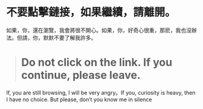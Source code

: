 # 不要點擊鏈接，如果繼續，請離開。
如果，你，還在瀏覽，我會將很不開心。如果，你，好奇心很重，那麽，我也沒辦法。但請，你，默默不要了解我許多。
># Do not click on the link. If you continue, please leave.
If, you are still browsing, I will be very angry。If you, curiosity is heavy, then I have no choice. But please, don’t you know me in silence
